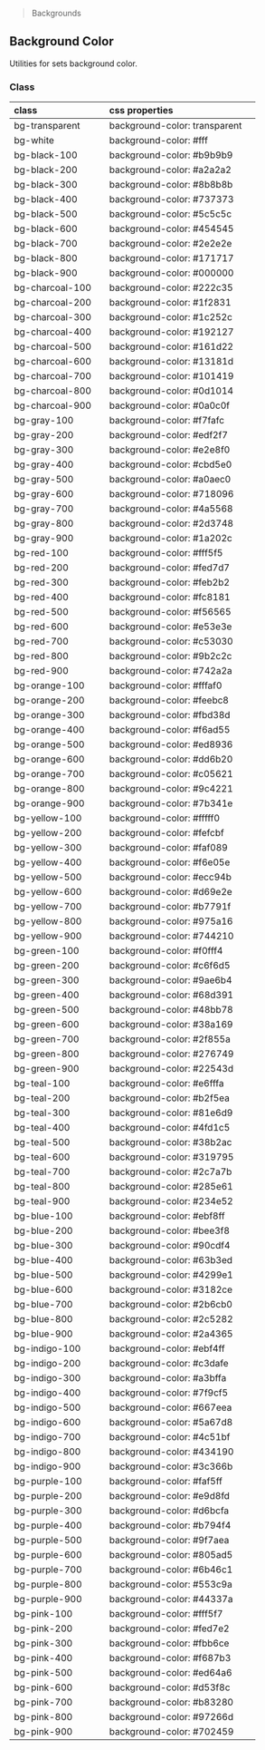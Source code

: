 > Backgrounds

## Background Color

Utilities for sets background color.

### Class

| class |  | css properties |  |
|:--|:--|:--|:-:|
| bg-transparent |  | background-color: transparent | <y class="w-16 h-8 rounded bg-transparent"></y> |
| bg-white |  | background-color: #fff | <y class="w-16 h-8 rounded bg-white shadow"></y> |
| bg-black-100 |  | background-color: #b9b9b9 | <y class="w-16 h-8 rounded bg-black-100 "></y> |
| bg-black-200 |  | background-color: #a2a2a2 | <y class="w-16 h-8 rounded bg-black-200 "></y> |
| bg-black-300 |  | background-color: #8b8b8b | <y class="w-16 h-8 rounded bg-black-300 "></y> |
| bg-black-400 |  | background-color: #737373 | <y class="w-16 h-8 rounded bg-black-400 "></y> |
| bg-black-500 |  | background-color: #5c5c5c | <y class="w-16 h-8 rounded bg-black-500 "></y> |
| bg-black-600 |  | background-color: #454545 | <y class="w-16 h-8 rounded bg-black-600 "></y> |
| bg-black-700 |  | background-color: #2e2e2e | <y class="w-16 h-8 rounded bg-black-700 "></y> |
| bg-black-800 |  | background-color: #171717 | <y class="w-16 h-8 rounded bg-black-800 "></y> |
| bg-black-900 |  | background-color: #000000 | <y class="w-16 h-8 rounded bg-black-900 "></y> |
| bg-charcoal-100 |  | background-color: #222c35 | <y class="w-16 h-8 rounded bg-charcoal-100 "></y> |
| bg-charcoal-200 |  | background-color: #1f2831 | <y class="w-16 h-8 rounded bg-charcoal-200 "></y> |
| bg-charcoal-300 |  | background-color: #1c252c | <y class="w-16 h-8 rounded bg-charcoal-300 "></y> |
| bg-charcoal-400 |  | background-color: #192127 | <y class="w-16 h-8 rounded bg-charcoal-400 "></y> |
| bg-charcoal-500 |  | background-color: #161d22 | <y class="w-16 h-8 rounded bg-charcoal-500 "></y> |
| bg-charcoal-600 |  | background-color: #13181d | <y class="w-16 h-8 rounded bg-charcoal-600 "></y> |
| bg-charcoal-700 |  | background-color: #101419 | <y class="w-16 h-8 rounded bg-charcoal-700 "></y> |
| bg-charcoal-800 |  | background-color: #0d1014 | <y class="w-16 h-8 rounded bg-charcoal-800 "></y> |
| bg-charcoal-900 |  | background-color: #0a0c0f | <y class="w-16 h-8 rounded bg-charcoal-900 "></y> |
| bg-gray-100 |  | background-color: #f7fafc | <y class="w-16 h-8 rounded bg-gray-100 "></y> |
| bg-gray-200 |  | background-color: #edf2f7 | <y class="w-16 h-8 rounded bg-gray-200 "></y> |
| bg-gray-300 |  | background-color: #e2e8f0 | <y class="w-16 h-8 rounded bg-gray-300 "></y> |
| bg-gray-400 |  | background-color: #cbd5e0 | <y class="w-16 h-8 rounded bg-gray-400 "></y> |
| bg-gray-500 |  | background-color: #a0aec0 | <y class="w-16 h-8 rounded bg-gray-500 "></y> |
| bg-gray-600 |  | background-color: #718096 | <y class="w-16 h-8 rounded bg-gray-600 "></y> |
| bg-gray-700 |  | background-color: #4a5568 | <y class="w-16 h-8 rounded bg-gray-700 "></y> |
| bg-gray-800 |  | background-color: #2d3748 | <y class="w-16 h-8 rounded bg-gray-800 "></y> |
| bg-gray-900 |  | background-color: #1a202c | <y class="w-16 h-8 rounded bg-gray-900 "></y> |
| bg-red-100 |  | background-color: #fff5f5 | <y class="w-16 h-8 rounded bg-red-100 "></y> |
| bg-red-200 |  | background-color: #fed7d7 | <y class="w-16 h-8 rounded bg-red-200 "></y> |
| bg-red-300 |  | background-color: #feb2b2 | <y class="w-16 h-8 rounded bg-red-300 "></y> |
| bg-red-400 |  | background-color: #fc8181 | <y class="w-16 h-8 rounded bg-red-400 "></y> |
| bg-red-500 |  | background-color: #f56565 | <y class="w-16 h-8 rounded bg-red-500 "></y> |
| bg-red-600 |  | background-color: #e53e3e | <y class="w-16 h-8 rounded bg-red-600 "></y> |
| bg-red-700 |  | background-color: #c53030 | <y class="w-16 h-8 rounded bg-red-700 "></y> |
| bg-red-800 |  | background-color: #9b2c2c | <y class="w-16 h-8 rounded bg-red-800 "></y> |
| bg-red-900 |  | background-color: #742a2a | <y class="w-16 h-8 rounded bg-red-900 "></y> |
| bg-orange-100 |  | background-color: #fffaf0 | <y class="w-16 h-8 rounded bg-orange-100 "></y> |
| bg-orange-200 |  | background-color: #feebc8 | <y class="w-16 h-8 rounded bg-orange-200 "></y> |
| bg-orange-300 |  | background-color: #fbd38d | <y class="w-16 h-8 rounded bg-orange-300 "></y> |
| bg-orange-400 |  | background-color: #f6ad55 | <y class="w-16 h-8 rounded bg-orange-400 "></y> |
| bg-orange-500 |  | background-color: #ed8936 | <y class="w-16 h-8 rounded bg-orange-500 "></y> |
| bg-orange-600 |  | background-color: #dd6b20 | <y class="w-16 h-8 rounded bg-orange-600 "></y> |
| bg-orange-700 |  | background-color: #c05621 | <y class="w-16 h-8 rounded bg-orange-700 "></y> |
| bg-orange-800 |  | background-color: #9c4221 | <y class="w-16 h-8 rounded bg-orange-800 "></y> |
| bg-orange-900 |  | background-color: #7b341e | <y class="w-16 h-8 rounded bg-orange-900 "></y> |
| bg-yellow-100 |  | background-color: #fffff0 | <y class="w-16 h-8 rounded bg-yellow-100 "></y> |
| bg-yellow-200 |  | background-color: #fefcbf | <y class="w-16 h-8 rounded bg-yellow-200 "></y> |
| bg-yellow-300 |  | background-color: #faf089 | <y class="w-16 h-8 rounded bg-yellow-300 "></y> |
| bg-yellow-400 |  | background-color: #f6e05e | <y class="w-16 h-8 rounded bg-yellow-400 "></y> |
| bg-yellow-500 |  | background-color: #ecc94b | <y class="w-16 h-8 rounded bg-yellow-500 "></y> |
| bg-yellow-600 |  | background-color: #d69e2e | <y class="w-16 h-8 rounded bg-yellow-600 "></y> |
| bg-yellow-700 |  | background-color: #b7791f | <y class="w-16 h-8 rounded bg-yellow-700 "></y> |
| bg-yellow-800 |  | background-color: #975a16 | <y class="w-16 h-8 rounded bg-yellow-800 "></y> |
| bg-yellow-900 |  | background-color: #744210 | <y class="w-16 h-8 rounded bg-yellow-900 "></y> |
| bg-green-100 |  | background-color: #f0fff4 | <y class="w-16 h-8 rounded bg-green-100 "></y> |
| bg-green-200 |  | background-color: #c6f6d5 | <y class="w-16 h-8 rounded bg-green-200 "></y> |
| bg-green-300 |  | background-color: #9ae6b4 | <y class="w-16 h-8 rounded bg-green-300 "></y> |
| bg-green-400 |  | background-color: #68d391 | <y class="w-16 h-8 rounded bg-green-400 "></y> |
| bg-green-500 |  | background-color: #48bb78 | <y class="w-16 h-8 rounded bg-green-500 "></y> |
| bg-green-600 |  | background-color: #38a169 | <y class="w-16 h-8 rounded bg-green-600 "></y> |
| bg-green-700 |  | background-color: #2f855a | <y class="w-16 h-8 rounded bg-green-700 "></y> |
| bg-green-800 |  | background-color: #276749 | <y class="w-16 h-8 rounded bg-green-800 "></y> |
| bg-green-900 |  | background-color: #22543d | <y class="w-16 h-8 rounded bg-green-900 "></y> |
| bg-teal-100 |  | background-color: #e6fffa | <y class="w-16 h-8 rounded bg-teal-100 "></y> |
| bg-teal-200 |  | background-color: #b2f5ea | <y class="w-16 h-8 rounded bg-teal-200 "></y> |
| bg-teal-300 |  | background-color: #81e6d9 | <y class="w-16 h-8 rounded bg-teal-300 "></y> |
| bg-teal-400 |  | background-color: #4fd1c5 | <y class="w-16 h-8 rounded bg-teal-400 "></y> |
| bg-teal-500 |  | background-color: #38b2ac | <y class="w-16 h-8 rounded bg-teal-500 "></y> |
| bg-teal-600 |  | background-color: #319795 | <y class="w-16 h-8 rounded bg-teal-600 "></y> |
| bg-teal-700 |  | background-color: #2c7a7b | <y class="w-16 h-8 rounded bg-teal-700 "></y> |
| bg-teal-800 |  | background-color: #285e61 | <y class="w-16 h-8 rounded bg-teal-800 "></y> |
| bg-teal-900 |  | background-color: #234e52 | <y class="w-16 h-8 rounded bg-teal-900 "></y> |
| bg-blue-100 |  | background-color: #ebf8ff | <y class="w-16 h-8 rounded bg-blue-100 "></y> |
| bg-blue-200 |  | background-color: #bee3f8 | <y class="w-16 h-8 rounded bg-blue-200 "></y> |
| bg-blue-300 |  | background-color: #90cdf4 | <y class="w-16 h-8 rounded bg-blue-300 "></y> |
| bg-blue-400 |  | background-color: #63b3ed | <y class="w-16 h-8 rounded bg-blue-400 "></y> |
| bg-blue-500 |  | background-color: #4299e1 | <y class="w-16 h-8 rounded bg-blue-500 "></y> |
| bg-blue-600 |  | background-color: #3182ce | <y class="w-16 h-8 rounded bg-blue-600 "></y> |
| bg-blue-700 |  | background-color: #2b6cb0 | <y class="w-16 h-8 rounded bg-blue-700 "></y> |
| bg-blue-800 |  | background-color: #2c5282 | <y class="w-16 h-8 rounded bg-blue-800 "></y> |
| bg-blue-900 |  | background-color: #2a4365 | <y class="w-16 h-8 rounded bg-blue-900 "></y> |
| bg-indigo-100 |  | background-color: #ebf4ff | <y class="w-16 h-8 rounded bg-indigo-100 "></y> |
| bg-indigo-200 |  | background-color: #c3dafe | <y class="w-16 h-8 rounded bg-indigo-200 "></y> |
| bg-indigo-300 |  | background-color: #a3bffa | <y class="w-16 h-8 rounded bg-indigo-300 "></y> |
| bg-indigo-400 |  | background-color: #7f9cf5 | <y class="w-16 h-8 rounded bg-indigo-400 "></y> |
| bg-indigo-500 |  | background-color: #667eea | <y class="w-16 h-8 rounded bg-indigo-500 "></y> |
| bg-indigo-600 |  | background-color: #5a67d8 | <y class="w-16 h-8 rounded bg-indigo-600 "></y> |
| bg-indigo-700 |  | background-color: #4c51bf | <y class="w-16 h-8 rounded bg-indigo-700 "></y> |
| bg-indigo-800 |  | background-color: #434190 | <y class="w-16 h-8 rounded bg-indigo-800 "></y> |
| bg-indigo-900 |  | background-color: #3c366b | <y class="w-16 h-8 rounded bg-indigo-900 "></y> |
| bg-purple-100 |  | background-color: #faf5ff | <y class="w-16 h-8 rounded bg-purple-100 "></y> |
| bg-purple-200 |  | background-color: #e9d8fd | <y class="w-16 h-8 rounded bg-purple-200 "></y> |
| bg-purple-300 |  | background-color: #d6bcfa | <y class="w-16 h-8 rounded bg-purple-300 "></y> |
| bg-purple-400 |  | background-color: #b794f4 | <y class="w-16 h-8 rounded bg-purple-400 "></y> |
| bg-purple-500 |  | background-color: #9f7aea | <y class="w-16 h-8 rounded bg-purple-500 "></y> |
| bg-purple-600 |  | background-color: #805ad5 | <y class="w-16 h-8 rounded bg-purple-600 "></y> |
| bg-purple-700 |  | background-color: #6b46c1 | <y class="w-16 h-8 rounded bg-purple-700 "></y> |
| bg-purple-800 |  | background-color: #553c9a | <y class="w-16 h-8 rounded bg-purple-800 "></y> |
| bg-purple-900 |  | background-color: #44337a | <y class="w-16 h-8 rounded bg-purple-900 "></y> |
| bg-pink-100 |  | background-color: #fff5f7 | <y class="w-16 h-8 rounded bg-pink-100 "></y> |
| bg-pink-200 |  | background-color: #fed7e2 | <y class="w-16 h-8 rounded bg-pink-200 "></y> |
| bg-pink-300 |  | background-color: #fbb6ce | <y class="w-16 h-8 rounded bg-pink-300 "></y> |
| bg-pink-400 |  | background-color: #f687b3 | <y class="w-16 h-8 rounded bg-pink-400 "></y> |
| bg-pink-500 |  | background-color: #ed64a6 | <y class="w-16 h-8 rounded bg-pink-500 "></y> |
| bg-pink-600 |  | background-color: #d53f8c | <y class="w-16 h-8 rounded bg-pink-600 "></y> |
| bg-pink-700 |  | background-color: #b83280 | <y class="w-16 h-8 rounded bg-pink-700 "></y> |
| bg-pink-800 |  | background-color: #97266d | <y class="w-16 h-8 rounded bg-pink-800 "></y> |
| bg-pink-900 |  | background-color: #702459 | <y class="w-16 h-8 rounded bg-pink-900 "></y> |

